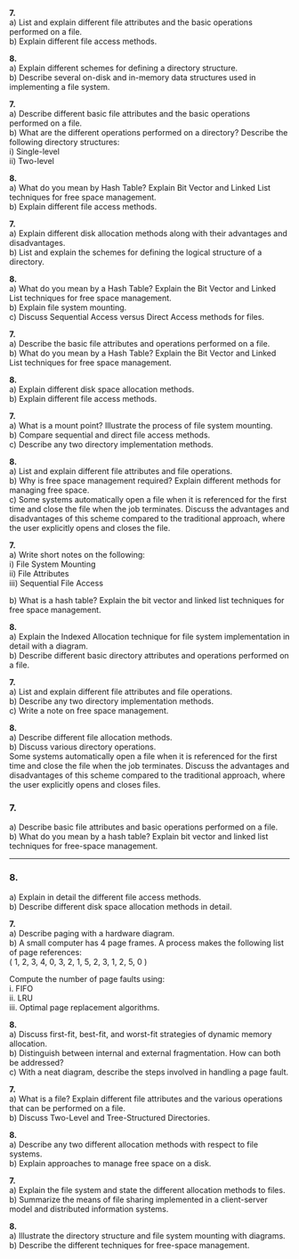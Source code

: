 

**7.**  
a) List and explain different file attributes and the basic operations performed on a file.  
b) Explain different file access methods.

**8.**  
a) Explain different schemes for defining a directory structure.  
b) Describe several on-disk and in-memory data structures used in implementing a file system.


**7.**  
a) Describe different basic file attributes and the basic operations performed on a file.  
b) What are the different operations performed on a directory? Describe the following directory structures:  
   i) Single-level  
   ii) Two-level  

**8.**  
a) What do you mean by Hash Table? Explain Bit Vector and Linked List techniques for free space management.  
b) Explain different file access methods.



**7.**  
a) Explain different disk allocation methods along with their advantages and disadvantages.  
b) List and explain the schemes for defining the logical structure of a directory.  

**8.**  
a) What do you mean by a Hash Table? Explain the Bit Vector and Linked List techniques for free space management.  
b) Explain file system mounting.  
c) Discuss Sequential Access versus Direct Access methods for files.  



**7.**  
a) Describe the basic file attributes and operations performed on a file.  
b) What do you mean by a Hash Table? Explain the Bit Vector and Linked List techniques for free space management.  

**8.**  
a) Explain different disk space allocation methods.  
b) Explain different file access methods.  



**7.**  
a) What is a mount point? Illustrate the process of file system mounting.  
b) Compare sequential and direct file access methods.  
c) Describe any two directory implementation methods.  

**8.**  
a) List and explain different file attributes and file operations.  
b) Why is free space management required? Explain different methods for managing free space.  
c) Some systems automatically open a file when it is referenced for the first time and close the file when the job terminates. Discuss the advantages and disadvantages of this scheme compared to the traditional approach, where the user explicitly opens and closes the file.  



**7.**  
a) Write short notes on the following:  
   i) File System Mounting  
   ii) File Attributes  
   iii) Sequential File Access  

b) What is a hash table? Explain the bit vector and linked list techniques for free space management.  

**8.**  
a) Explain the Indexed Allocation technique for file system implementation in detail with a diagram.  
b) Describe different basic directory attributes and operations performed on a file.  



**7.**  
a) List and explain different file attributes and file operations.  
b) Describe any two directory implementation methods.  
c) Write a note on free space management.  

**8.**  
a) Describe different file allocation methods.  
b) Discuss various directory operations.  
   Some systems automatically open a file when it is referenced for the first time and close the file when the job terminates. Discuss the advantages and disadvantages of this scheme compared to the traditional approach, where the user explicitly opens and closes files.  


### **7.**  
a) Describe basic file attributes and basic operations performed on a file.  
b) What do you mean by a hash table? Explain bit vector and linked list techniques for free-space management.  

---

### **8.**  
a) Explain in detail the different file access methods.  
b) Describe different disk space allocation methods in detail.  



**7.**  
a) Describe paging with a hardware diagram.  
b) A small computer has 4 page frames. A process makes the following list of page references:  
   \( 1, 2, 3, 4, 0, 3, 2, 1, 5, 2, 3, 1, 2, 5, 0 \)  

   Compute the number of page faults using:  
   i. FIFO  
   ii. LRU  
   iii. Optimal page replacement algorithms.  

**8.**  
a) Discuss first-fit, best-fit, and worst-fit strategies of dynamic memory allocation.  
b) Distinguish between internal and external fragmentation. How can both be addressed?  
c) With a neat diagram, describe the steps involved in handling a page fault.  


**7.**  
a) What is a file? Explain different file attributes and the various operations that can be performed on a file.  
b) Discuss Two-Level and Tree-Structured Directories.  

**8.**  
a) Describe any two different allocation methods with respect to file systems.  
b) Explain approaches to manage free space on a disk.  


**7.**  
a) Explain the file system and state the different allocation methods to files.  
b) Summarize the means of file sharing implemented in a client-server model and distributed information systems.  

**8.**  
a) Illustrate the directory structure and file system mounting with diagrams.  
b) Describe the different techniques for free-space management.  
